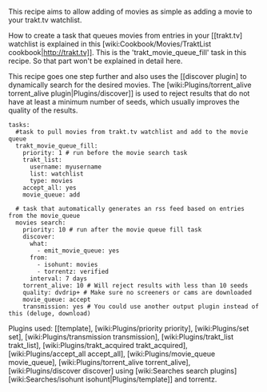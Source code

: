 This recipe aims to allow adding of movies as simple as adding a movie to your trakt.tv watchlist.

How to create a task that queues movies from entries in your [[trakt.tv] watchlist is explained in this [wiki:Cookbook/Movies/TraktList cookbook|http://trakt.tv]]. This is the 'trakt_movie_queue_fill' task in this recipe. So that part won't be explained in detail here.

This recipe goes one step further and also uses the [[discover plugin] to dynamically search for the desired movies. The [wiki:Plugins/torrent_alive torrent_alive plugin|Plugins/discover]] is used to reject results that do not have at least a minimum number of seeds, which usually improves the quality of the results.


    tasks:
      #task to pull movies from trakt.tv watchlist and add to the movie queue
      trakt_movie_queue_fill:
        priority: 1 # run before the movie search task
        trakt_list:
          username: myusername
          list: watchlist
          type: movies
        accept_all: yes
        movie_queue: add
    
      # task that automatically generates an rss feed based on entries from the movie_queue
      movies search:
        priority: 10 # run after the movie queue fill task
        discover:
          what:
            - emit_movie_queue: yes
          from:
            - isohunt: movies
            - torrentz: verified
          interval: 7 days
        torrent_alive: 10 # Will reject results with less than 10 seeds
        quality: dvdrip+ # Make sure no screeners or cams are downloaded
        movie_queue: accept
        transmission: yes # You could use another output plugin instead of this (deluge, download)

Plugins used: [[template], [wiki:Plugins/priority priority], [wiki:Plugins/set set], [wiki:Plugins/transmission transmission], [wiki:Plugins/trakt_list trakt_list], [wiki:Plugins/trakt_acquired trakt_acquired], [wiki:Plugins/accept_all accept_all], [wiki:Plugins/movie_queue movie_queue], [wiki:Plugins/torrent_alive torrent_alive], [wiki:Plugins/discover discover] using [wiki:Searches search plugins] [wiki:Searches/isohunt isohunt|Plugins/template]] and torrentz.
